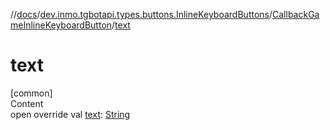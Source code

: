 //[docs](../../../index.md)/[dev.inmo.tgbotapi.types.buttons.InlineKeyboardButtons](../index.md)/[CallbackGameInlineKeyboardButton](index.md)/[text](text.md)



# text  
[common]  
Content  
open override val [text](text.md): [String](https://kotlinlang.org/api/latest/jvm/stdlib/kotlin/-string/index.html)  



